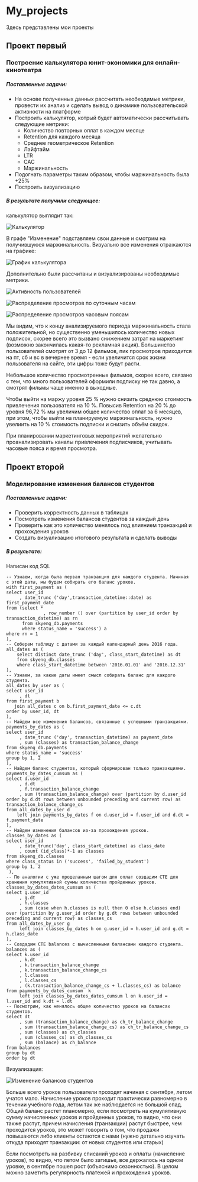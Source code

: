 # My_projects
Здесь представлены мои проекты

## Проект первый 

### Построение калькулятора юнит-экономики для онлайн-кинотеатра  

##### Поставленные задачи: 
<ul>
  <li> На основе полученных данных рассчитать необходимые метрики, провести их анализ и сделать вывод о динамике пользовательской активности на платформе </li>
  <li> Построить калькулятор, котрый будет автоматически рассчитывать следующие метрики: 
    <ul>  
      <li> Количество повторных оплат в каждом месяце </li>
      <li> Retention для каждого месяца </li> 
      <li> Среднее геометрическое Retention </li>
      <li> Лайфтайм </li>
      <li> LTR </li>
      <li> CAC </li>
      <li> Маржинальность </li> 
    </ul>
  <li> Подогнать параметры таким образом, чтобы маржинальность была +25% </li>
  <li> Построить визуализацию </li>
</ul>

##### В результате получили следующее:

калькулятор выглядит так: 

![Калькулятор](https://github.com/YunonaYagofarova/YunonaYagofarova/blob/main/%D0%BA%D0%B0%D0%BB%D1%8C%D0%BA%D1%83%D0%BB%D1%8F%D1%82%D0%BE%D1%80.png)

В графе "Изменение" подставляем свои данные и смотрим на получившуюся маржинальность. Визуально все изменения отражаются на графике: 

![График калькулятора](https://github.com/YunonaYagofarova/YunonaYagofarova/blob/main/%D0%AE%D0%BD%D0%B8%D1%82%20%D0%AD%D0%BA%D0%BE%D0%BD%D0%BE%D0%BC%D0%B8%D0%BA%D0%B0.png)

Дополнительно были рассчитаны и визуализированы необходимые метрики. 

![Активность пользователей](https://github.com/YunonaYagofarova/YunonaYagofarova/blob/main/%D0%B0%D0%BA%D1%82%D0%B8%D0%B2%D0%BD%D0%BE%D1%81%D1%82%D1%8C.png)

![Распределение просмотров по суточным часам](https://github.com/YunonaYagofarova/YunonaYagofarova/blob/main/%D1%80%D0%B0%D1%81%D0%BF%D1%80%D0%B5%D0%B4%D0%B5%D0%BB%D0%B5%D0%BD%D0%B8%D0%B5%20%D0%BF%D0%BE%20%D0%BF%D0%BE%D1%8F%D1%81%D0%B0%D0%BC.png)

![Распределение просмотров часовым поясам](https://github.com/YunonaYagofarova/YunonaYagofarova/blob/main/%D1%87%D0%B0%D1%81%D0%BE%D0%B2%D1%8B%D0%B5.png)


Мы видим, что к концу анализируемого периода маржинальность стала положительной, но существенно уменьшилось количество новых подписок, скорее всего это вызвано снижением затрат на маркетинг (возможно закончилась какая-то рекламная акция).  Большинство пользователей смотрят  от 3 до 12 фильмов, пик просмотров приходится на пт, сб и вс в вечернее время - если увеличится срок жизни пользователя на сайте, эти цифры тоже будут расти.

Небольшое количество просмотренных фильмов, скорее всего, связано с тем, что много пользователей оформили подписку не так давно, а смотрят фильмы чаще именно в выходные. 

Чтобы выйти на маржу уровня 25 % нужно снизить среднюю стоимость привлечения пользователя на 10 %. Повысив Retention на 20 % до уровня 96,72 % мы увеличим общее количество оплат за 6 месяцев, при этом, чтобы выйти на планируемую маржинальность, нужно увелиить на 10 % стоимость подписки и снизить объём скидок. 

При планировании маркетинговых мероприятий желательно проанализировать каналы привлечения подписчиков, учитывать часовые пояса и время просмотра.

## Проект второй 

### Моделирование изменения балансов студентов

##### Поставленные задачи: 

<ul>
  <li> Проверить корректность данных в таблицах </li>
  <li> Посмотреть изменения балансов студентов за каждый день </li>
  <li> Проверить как это количество менялось под влиянием транзакций и прохождения уроков </li>
  <li> Создать визуализацию итогового результата и сделать выводы  </li>
</ul>  

##### В результате:

Написан код SQL 

```
-- Узнаем, когда была первая транзакция для каждого студента. Начиная с этой даты, мы будем собирать его баланс уроков. 
with first_payment as (
select user_id
     , date_trunc ('day',transaction_datetime::date) as first_payment_date
from (select *
              , row_number () over (partition by user_id order by transaction_datetime) as rn
      from skyeng_db.payments
      where status_name = 'success') a
where rn = 1
),
-- Соберем таблицу с датами за каждый календарный день 2016 года. 
all_dates as (
    select distinct date_trunc ('day', class_start_datetime) as dt
    from skyeng_db.classes
    where class_start_datetime between '2016.01.01' and '2016.12.31'
),
-- Узнаем, за какие даты имеет смысл собирать баланс для каждого студента. 
all_dates_by_user as (
select user_id
     , dt
from first_payment b
   join all_dates c on b.first_payment_date <= c.dt
order by user_id, dt
),
-- Найдем все изменения балансов, связанные с успешными транзакциями. 
payments_by_dates as (
select user_id
     , date_trunc ('day', transaction_datetime) as payment_date
     , sum (classes) as transaction_balance_change
from skyeng_db.payments
where status_name = 'success'
group by 1, 2 
),
-- Найдем баланс студентов, который сформирован только транзакциями.
payments_by_dates_cumsum as (
select d.user_id
     , d.dt
     , f.transaction_balance_change
     , sum (transaction_balance_change) over (partition by d.user_id order by d.dt rows between unbounded preceding and current row) as transaction_balance_change_cs
from all_dates_by_user d 
    left join payments_by_dates f on d.user_id = f.user_id and d.dt = f.payment_date
),
-- Найдем изменения балансов из-за прохождения уроков. 
classes_by_dates as (
select user_id
     , date_trunc('day', class_start_datetime) as class_date
     , count (id_class)*-1 as classes
from skyeng_db.classes
where class_status in ('success', 'failed_by_student') 
group by 1, 2
 ),
-- По аналогии с уже проделанным шагом для оплат создадим CTE для хранения кумулятивной суммы количества пройденных уроков. 
classes_by_dates_dates_cumsum as (
select g.user_id
     , g.dt
     , h.classes
     , sum (case when h.classes is null then 0 else h.classes end) over (partition by g.user_id order by g.dt rows between unbounded preceding and current row) as classes_cs
from all_dates_by_user g 
     left join classes_by_dates h on g.user_id = h.user_id and g.dt = h.class_date
),
-- Создадим CTE balances с вычисленными балансами каждого студента. 
balances as (
select k.user_id
     , k.dt
     , k.transaction_balance_change
     , k.transaction_balance_change_cs
     , l.classes
     , l.classes_cs
     , (k.transaction_balance_change_cs + l.classes_cs) as balance
from payments_by_dates_cumsum  k 
     left join classes_by_dates_dates_cumsum l on k.user_id = l.user_id and k.dt = l.dt
-- Посмотрим, как менялось общее количество уроков на балансах студентов.
select dt
     , sum (transaction_balance_change) as ch_tr_balance_change
     , sum (transaction_balance_change_cs) as ch_tr_balance_change_cs
     , sum (classes) as ch_classes
     , sum (classes_cs) as ch_classes_cs
     , sum (balance) as ch_balance
from balances
group by dt
order by dt
```

Визуализация: 

![Изменение балансов студентов](https://github.com/YunonaYagofarova/YunonaYagofarova/blob/main/%D0%B2%D0%B8%D0%B7%D1%83%D0%B0%D0%BB%D0%B8%D0%B7%D0%B0%D1%86%D0%B8%D1%8F%20%D0%B1%D0%B0%D0%BB%D0%B0%D0%BD%D1%81%D1%8B%20%D1%81%D1%82%D1%83%D0%B4%D0%B5%D0%BD%D1%82%D0%BE%D0%B2.png) 

Больше всего уроков пользователи проходят начиная с сентября, летом учатся мало. Начисление уроков проходит практически равномерно в течении учебного года, летом так же наблюдается не большой спад. 
Общий баланс растет планомерно, если посмотреть на кумулятивную сумму начисленных уроков и пройденных уроков, то видно, что они также растут, причем начисления (транзакции) растут быстрее, чем проходится уроков, это может говорить о том, что продажи повышаются либо клиенты остаются с нами (нужно детально изучать откуда приходят транзакции: от новых студентов или старых)

Если посмотреть на разбивку списаний уроков и оплаты (начисление уроков), то видно, что летом было затишье, все держалось на одном уровке, в сентябре пошел рост (объяснимо сезонностью). 
В целом можно заметить регулярность платежей и прохождения уроков.
